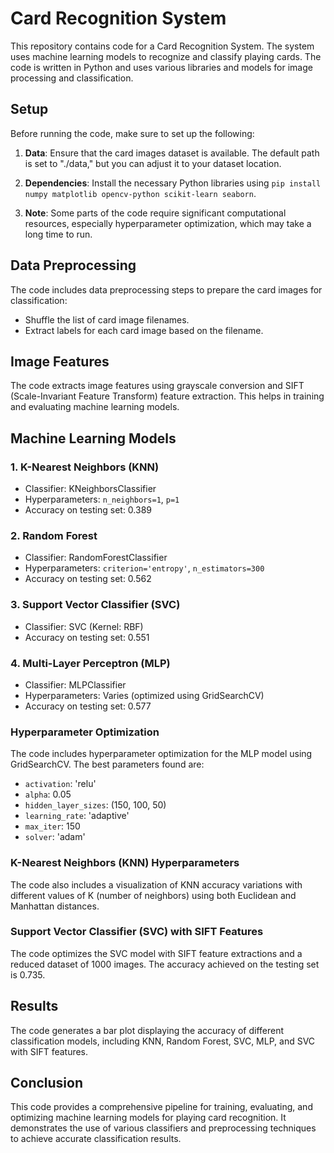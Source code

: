 # Card Recognition System

This repository contains code for a Card Recognition System. The system uses machine learning models to recognize and classify playing cards. The code is written in Python and uses various libraries and models for image processing and classification.

## Setup

Before running the code, make sure to set up the following:

1. **Data**: Ensure that the card images dataset is available. The default path is set to "./data," but you can adjust it to your dataset location.

2. **Dependencies**: Install the necessary Python libraries using `pip install numpy matplotlib opencv-python scikit-learn seaborn`.

3. **Note**: Some parts of the code require significant computational resources, especially hyperparameter optimization, which may take a long time to run.

## Data Preprocessing

The code includes data preprocessing steps to prepare the card images for classification:

- Shuffle the list of card image filenames.
- Extract labels for each card image based on the filename.

## Image Features

The code extracts image features using grayscale conversion and SIFT (Scale-Invariant Feature Transform) feature extraction. This helps in training and evaluating machine learning models.

## Machine Learning Models

### 1. K-Nearest Neighbors (KNN)

- Classifier: KNeighborsClassifier
- Hyperparameters: `n_neighbors=1`, `p=1`
- Accuracy on testing set: 0.389

### 2. Random Forest

- Classifier: RandomForestClassifier
- Hyperparameters: `criterion='entropy'`, `n_estimators=300`
- Accuracy on testing set: 0.562

### 3. Support Vector Classifier (SVC)

- Classifier: SVC (Kernel: RBF)
- Accuracy on testing set: 0.551

### 4. Multi-Layer Perceptron (MLP)

- Classifier: MLPClassifier
- Hyperparameters: Varies (optimized using GridSearchCV)
- Accuracy on testing set: 0.577

### Hyperparameter Optimization

The code includes hyperparameter optimization for the MLP model using GridSearchCV. The best parameters found are:

- `activation`: 'relu'
- `alpha`: 0.05
- `hidden_layer_sizes`: (150, 100, 50)
- `learning_rate`: 'adaptive'
- `max_iter`: 150
- `solver`: 'adam'

### K-Nearest Neighbors (KNN) Hyperparameters

The code also includes a visualization of KNN accuracy variations with different values of K (number of neighbors) using both Euclidean and Manhattan distances.

### Support Vector Classifier (SVC) with SIFT Features

The code optimizes the SVC model with SIFT feature extractions and a reduced dataset of 1000 images. The accuracy achieved on the testing set is 0.735.

## Results

The code generates a bar plot displaying the accuracy of different classification models, including KNN, Random Forest, SVC, MLP, and SVC with SIFT features.

## Conclusion

This code provides a comprehensive pipeline for training, evaluating, and optimizing machine learning models for playing card recognition. It demonstrates the use of various classifiers and preprocessing techniques to achieve accurate classification results.
